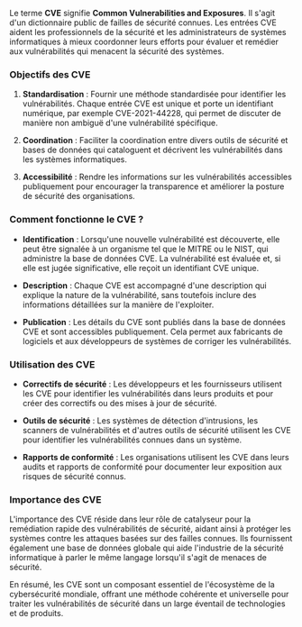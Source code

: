 Le terme **CVE** signifie **Common Vulnerabilities and Exposures**. Il s'agit d'un dictionnaire public de failles de sécurité connues. Les entrées CVE aident les professionnels de la sécurité et les administrateurs de systèmes informatiques à mieux coordonner leurs efforts pour évaluer et remédier aux vulnérabilités qui menacent la sécurité des systèmes.

### Objectifs des CVE

1. **Standardisation** : Fournir une méthode standardisée pour identifier les vulnérabilités. Chaque entrée CVE est unique et porte un identifiant numérique, par exemple CVE-2021-44228, qui permet de discuter de manière non ambiguë d'une vulnérabilité spécifique.

2. **Coordination** : Faciliter la coordination entre divers outils de sécurité et bases de données qui cataloguent et décrivent les vulnérabilités dans les systèmes informatiques.

3. **Accessibilité** : Rendre les informations sur les vulnérabilités accessibles publiquement pour encourager la transparence et améliorer la posture de sécurité des organisations.

### Comment fonctionne le CVE ?

- **Identification** : Lorsqu'une nouvelle vulnérabilité est découverte, elle peut être signalée à un organisme tel que le MITRE ou le NIST, qui administre la base de données CVE. La vulnérabilité est évaluée et, si elle est jugée significative, elle reçoit un identifiant CVE unique.
  
- **Description** : Chaque CVE est accompagné d'une description qui explique la nature de la vulnérabilité, sans toutefois inclure des informations détaillées sur la manière de l'exploiter.

- **Publication** : Les détails du CVE sont publiés dans la base de données CVE et sont accessibles publiquement. Cela permet aux fabricants de logiciels et aux développeurs de systèmes de corriger les vulnérabilités.

### Utilisation des CVE

- **Correctifs de sécurité** : Les développeurs et les fournisseurs utilisent les CVE pour identifier les vulnérabilités dans leurs produits et pour créer des correctifs ou des mises à jour de sécurité.
  
- **Outils de sécurité** : Les systèmes de détection d'intrusions, les scanners de vulnérabilités et d'autres outils de sécurité utilisent les CVE pour identifier les vulnérabilités connues dans un système.
  
- **Rapports de conformité** : Les organisations utilisent les CVE dans leurs audits et rapports de conformité pour documenter leur exposition aux risques de sécurité connus.

### Importance des CVE

L'importance des CVE réside dans leur rôle de catalyseur pour la remédiation rapide des vulnérabilités de sécurité, aidant ainsi à protéger les systèmes contre les attaques basées sur des failles connues. Ils fournissent également une base de données globale qui aide l'industrie de la sécurité informatique à parler le même langage lorsqu'il s'agit de menaces de sécurité.

En résumé, les CVE sont un composant essentiel de l'écosystème de la cybersécurité mondiale, offrant une méthode cohérente et universelle pour traiter les vulnérabilités de sécurité dans un large éventail de technologies et de produits.